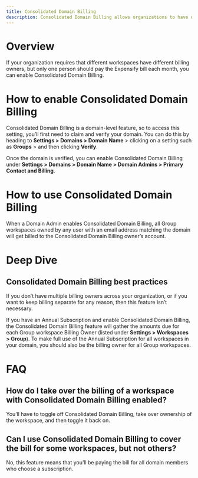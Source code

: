 ```yaml
---
title: Consolidated Domain Billing
description: Consolidated Domain Billing allows organizations to have different billing owners with only one person being billed for all paid workspaces.
---
```

<!-- The lines above are required by Jekyll to process the .md file -->
# Overview
If your organization requires that different workspaces have different billing owners, but only one person should pay the Expensify bill each month, you can enable Consolidated Domain Billing.
# How to enable Consolidated Domain Billing
Consolidated Domain Billing is a domain-level feature, so to access this setting, you’ll first need to claim and verify your domain. You can do this by heading to **Settings > Domains > Domain Name** > clicking on a setting such as **Groups** > and then clicking **Verify**.

Once the domain is verified, you can enable Consolidated Domain Billing under **Settings > Domains > Domain Name > Domain Admins > Primary Contact and Billing**.
# How to use Consolidated Domain Billing 
When a Domain Admin enables Consolidated Domain Billing, all Group workspaces owned by any user with an email address matching the domain will get billed to the Consolidated Domain Billing owner’s account.
# Deep Dive
## Consolidated Domain Billing best practices
If you don’t have multiple billing owners across your organization, or if you want to keep billing separate for any reason, then this feature isn’t necessary.

If you have an Annual Subscription and enable Consolidated Domain Billing, the Consolidated Domain Billing feature will gather the amounts due for each Group workspace Billing Owner (listed under **Settings > Workspaces > Group**). To make full use of the Annual Subscription for all workspaces in your domain, you should also be the billing owner for all Group workspaces.
# FAQ
## How do I take over the billing of a workspace with Consolidated Domain Billing enabled? 
You’ll have to toggle off Consolidated Domain Billing, take over ownership of the workspace, and then toggle it back on.
## Can I use Consolidated Domain Billing to cover the bill for some workspaces, but not others?
No, this feature means that you’ll be paying the bill for all domain members who choose a subscription.
